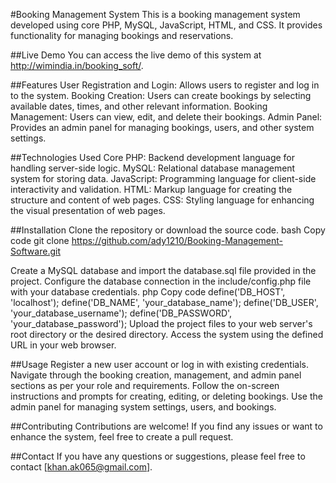 #Booking Management System
This is a booking management system developed using core PHP, MySQL, JavaScript, HTML, and CSS. It provides functionality for managing bookings and reservations.

##Live Demo
You can access the live demo of this system at http://wimindia.in/booking_soft/.

##Features
User Registration and Login: Allows users to register and log in to the system.
Booking Creation: Users can create bookings by selecting available dates, times, and other relevant information.
Booking Management: Users can view, edit, and delete their bookings.
Admin Panel: Provides an admin panel for managing bookings, users, and other system settings.

##Technologies Used
Core PHP: Backend development language for handling server-side logic.
MySQL: Relational database management system for storing data.
JavaScript: Programming language for client-side interactivity and validation.
HTML: Markup language for creating the structure and content of web pages.
CSS: Styling language for enhancing the visual presentation of web pages.

##Installation
Clone the repository or download the source code.
bash
Copy code
git clone https://github.com/ady1210/Booking-Management-Software.git

Create a MySQL database and import the database.sql file provided in the project.
Configure the database connection in the include/config.php file with your database credentials.
php
Copy code
define('DB_HOST', 'localhost');
define('DB_NAME', 'your_database_name');
define('DB_USER', 'your_database_username');
define('DB_PASSWORD', 'your_database_password');
Upload the project files to your web server's root directory or the desired directory.
Access the system using the defined URL in your web browser.

##Usage
Register a new user account or log in with existing credentials.
Navigate through the booking creation, management, and admin panel sections as per your role and requirements.
Follow the on-screen instructions and prompts for creating, editing, or deleting bookings.
Use the admin panel for managing system settings, users, and bookings.

##Contributing
Contributions are welcome! If you find any issues or want to enhance the system, feel free to create a pull request.



##Contact
If you have any questions or suggestions, please feel free to contact [khan.ak065@gmail.com].

